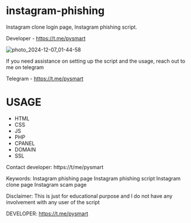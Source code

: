 # instagram-phishing
Instagram clone login page, Instagram phishing script. 

Developer - https://t.me/pysmart

![photo_2024-12-07_01-44-58](https://github.com/user-attachments/assets/3084e2d3-6331-4f76-ba56-74189fa58aff)

If you need assistance on setting up the script and the usage, reach out to me on telegram 

Telegram - https://t.me/pysmart

# USAGE
- HTML
- CSS
- JS
- PHP
- CPANEL
- DOMAIN
- SSL

Contact developer: https://t/me/pysmart

Keywords:
Instagram phishing page
Instagram phishing script
Instagram clone page
Instagram scam page

Disclaimer:
This is just for educational purpose and I do not have any involvement with any user of the script

DEVELOPER: https://t.me/pysmart
